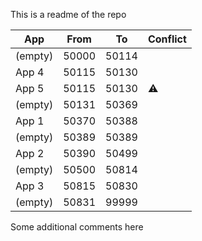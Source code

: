 This is a readme of the repo

[comment]: <> (start_table)

| App | From | To | Conflict |
|------------------------------------|--------|--------|-----------|
| (empty) | 50000 | 50114 | |
| App 4 | 50115 | 50130 |  |
| App 5 | 50115 | 50130 | ⚠️ |
| (empty) | 50131 | 50369 | |
| App 1 | 50370 | 50388 |  |
| (empty) | 50389 | 50389 | |
| App 2 | 50390 | 50499 |  |
| (empty) | 50500 | 50814 | |
| App 3 | 50815 | 50830 |  |
| (empty) | 50831 | 99999 | |

[comment]: <> (end_table)

Some additional comments here